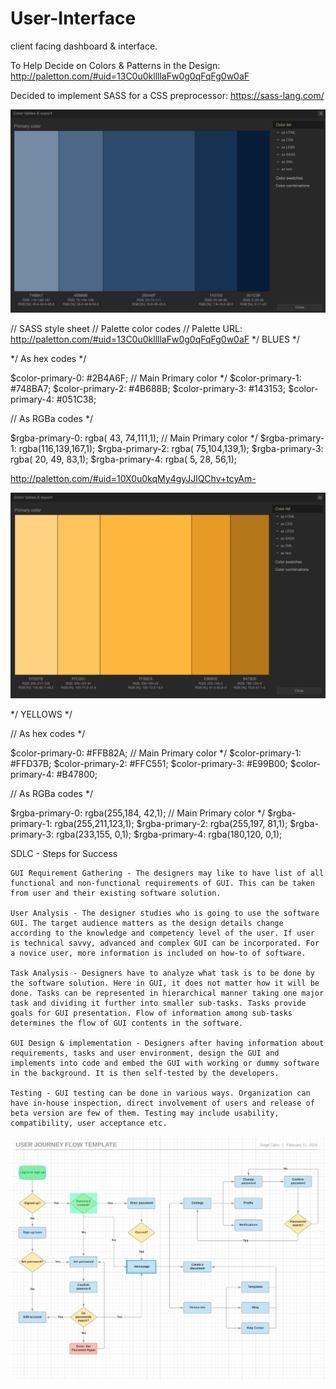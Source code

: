 # User-Interface
client facing dashboard &amp; interface.

<!-- Have .SCSS file Watch CSS
Run this command in Bash: sass --watch css/style.scss:css/stylesheet.css -->

To Help Decide on Colors & Patterns in the Design:
http://paletton.com/#uid=13C0u0kllllaFw0g0qFqFg0w0aF

Decided to implement SASS for a CSS preprocessor:
https://sass-lang.com/

<img src="Sass-Blue.png" alt="Blues">

// SASS style sheet
// Palette color codes
// Palette URL: http://paletton.com/#uid=13C0u0kllllaFw0g0qFqFg0w0aF
*/ BLUES */

*/ As hex codes */

$color-primary-0: #2B4A6F; // Main Primary color */
$color-primary-1: #748BA7;
$color-primary-2: #4B688B;
$color-primary-3: #143153;
$color-primary-4: #051C38;



// As RGBa codes */

$rgba-primary-0: rgba( 43, 74,111,1);	// Main Primary color */
$rgba-primary-1: rgba(116,139,167,1);
$rgba-primary-2: rgba( 75,104,139,1);
$rgba-primary-3: rgba( 20, 49, 83,1);
$rgba-primary-4: rgba(  5, 28, 56,1);


http://paletton.com/#uid=10X0u0kqMy4gyJJlQChv+tcyAm-

<img src="Sass-Yellow.png" alt="Yellows">

*/ YELLOWS */

// As hex codes */

$color-primary-0: #FFB82A;	// Main Primary color */
$color-primary-1: #FFD37B;
$color-primary-2: #FFC551;
$color-primary-3: #E99B00;
$color-primary-4: #B47800;



// As RGBa codes */

$rgba-primary-0: rgba(255,184, 42,1);	// Main Primary color */
$rgba-primary-1: rgba(255,211,123,1);
$rgba-primary-2: rgba(255,197, 81,1);
$rgba-primary-3: rgba(233,155,  0,1);
$rgba-primary-4: rgba(180,120,  0,1);

SDLC - Steps for Success

```
GUI Requirement Gathering - The designers may like to have list of all functional and non-functional requirements of GUI. This can be taken from user and their existing software solution.

User Analysis - The designer studies who is going to use the software GUI. The target audience matters as the design details change according to the knowledge and competency level of the user. If user is technical savvy, advanced and complex GUI can be incorporated. For a novice user, more information is included on how-to of software.

Task Analysis - Designers have to analyze what task is to be done by the software solution. Here in GUI, it does not matter how it will be done. Tasks can be represented in hierarchical manner taking one major task and dividing it further into smaller sub-tasks. Tasks provide goals for GUI presentation. Flow of information among sub-tasks determines the flow of GUI contents in the software.

GUI Design & implementation - Designers after having information about requirements, tasks and user environment, design the GUI and implements into code and embed the GUI with working or dummy software in the background. It is then self-tested by the developers.

Testing - GUI testing can be done in various ways. Organization can have in-house inspection, direct involvement of users and release of beta version are few of them. Testing may include usability, compatibility, user acceptance etc.
```

<img src="LC-UserFlow.png" alt="UserFlow">
